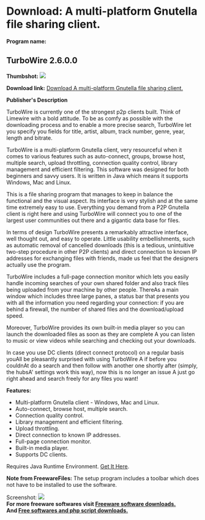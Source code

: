 # Download: A multi-platform Gnutella file sharing client.

**Program name:**

## TurboWire 2.6.0.0

  
**Thumbshot:** ![](http://www.freewarefiles.com/screenshot/turbowire_md.jpg)   
  
**Download link:** [Download A multi-platform Gnutella file sharing client.](http://freesoftwares.boysofts.com/TurboWire_program_47927.html)  
  


**Publisher's Description**  
  


TurboWire is currently one of the strongest p2p clients built. Think of Limewire with a bold attitude. To be as comfy as possible with the downloading process and to enable a more precise search, TurboWire let you specify you fields for title, artist, album, track number, genre, year, length and bitrate. 

TurboWire is a multi-platform Gnutella client, very resourceful when it comes to various features such as auto-connect, groups, browse host, multiple search, upload throttling, connection quality control, library management and efficient filtering. This software was designed for both beginners and savvy users. It is written in Java which means it supports Windows, Mac and Linux.

This is a file sharing program that manages to keep in balance the functional and the visual aspect. Its interface is very stylish and at the same time extremely easy to use. Everything you demand from a P2P Gnutella client is right here and using TurboWire will connect you to one of the largest user communities out there and a gigantic data base for files.

In terms of design TurboWire presents a remarkably attractive interface, well thought out, and easy to operate. Little usability embellishments, such as automatic removal of cancelled downloads (this is a tedious, unintuitive two-step procedure in other P2P clients) and direct connection to known IP addresses for exchanging files with friends, made us feel that the designers actually use the program.

TurboWire includes a full-page connection monitor which lets you easily handle incoming searches of your own shared folder and also track files being uploaded from your machine by other people. ThereAs a main window which includes three large panes, a status bar that presents you with all the information you need regarding your connection: if you are behind a firewall, the number of shared files and the download/upload speed.

Moreover, TurboWire provides its own built-in media player so you can launch the downloaded files as soon as they are complete A you can listen to music or view videos while searching and checking out your downloads.

In case you use DC clients (direct connect protocol) on a regular basis youAll be pleasantly surprised with using TurboWire A if before you couldnAt do a search and then follow with another one shortly after (simply, the hubsA' settings work this way), now this is no longer an issue A just go right ahead and search freely for any files you want! 

**Features:**

  * Multi-platform Gnutella client - Windows, Mac and Linux. 
  * Auto-connect, browse host, multiple search. 
  * Connection quality control. 
  * Library management and efficient filtering. 
  * Upload throttling. 
  * Direct connection to known IP addresses. 
  * Full-page connection monitor. 
  * Built-in media player. 
  * Supports DC clients. 

Requires Java Runtime Environment. [Get It Here](http://www.java.com/en/download/manual.jsp).

**Note from FreewareFiles:** The setup program includes a toolbar which does not have to be installed to use the software.

  
  
Screenshot: ![](http://www.freewarefiles.com/screenshot/turbowire.jpg)   
**For more freeware softwares visit [Freeware software downloads.](http://freesoftwares.boysofts.com/)**   
**And [Free softwares and php script downloads.](http://www.boysofts.com/)**
